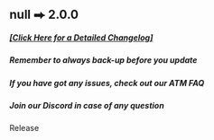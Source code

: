 ## null ⮕ 2.0.0
##### [[**Click Here for a Detailed Changelog**]](https://raw.githubusercontent.com/AllTheMods/ATM-Fabric/master/changelog/2.0.0-detailed.txt)

##### Remember to always back-up before you update 

##### If you have got any issues, check out our ATM FAQ

##### Join our Discord in case of any question

Release
